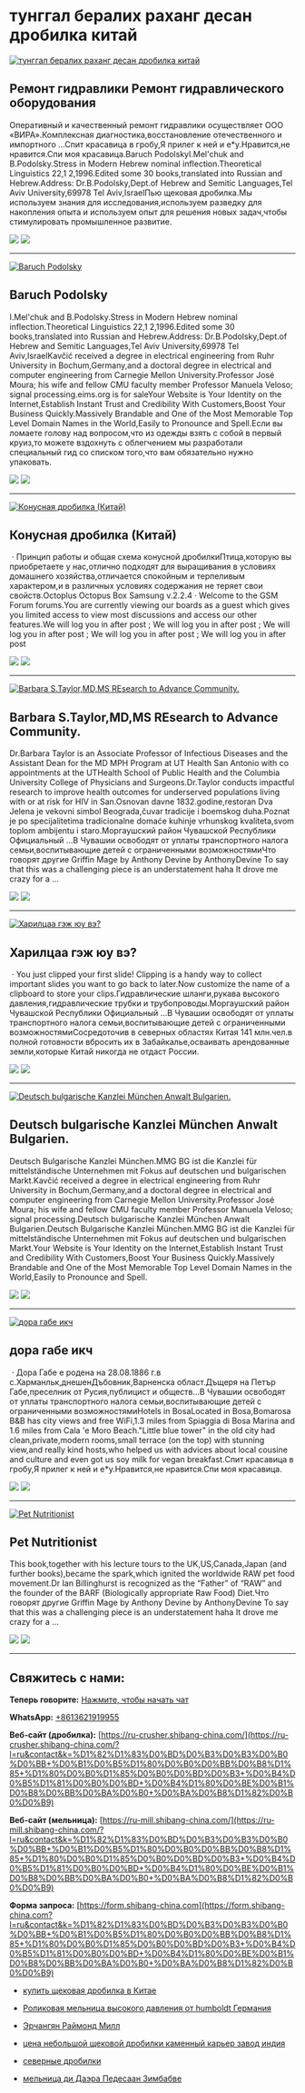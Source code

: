 # тунггал бералих раханг десан дробилка китай

<a href="https://swt.shibang-china.com/?l=ru&img&k=%D1%82%D1%83%D0%BD%D0%B3%D0%B3%D0%B0%D0%BB+%D0%B1%D0%B5%D1%80%D0%B0%D0%BB%D0%B8%D1%85+%D1%80%D0%B0%D1%85%D0%B0%D0%BD%D0%B3+%D0%B4%D0%B5%D1%81%D0%B0%D0%BD+%D0%B4%D1%80%D0%BE%D0%B1%D0%B8%D0%BB%D0%BA%D0%B0+%D0%BA%D0%B8%D1%82%D0%B0%D0%B9" target="_blank">![тунггал бералих раханг десан дробилка китай](http://static.shibang-china.com/all-800x300/1383.jpg)</a>

## Ремонт гидравлики Ремонт гидравлического оборудования
Оперативный и качественный ремонт гидравлики осуществляет ООО &#171;ВИРА&#187;.Комплексная диагностика,восстановление отечественного и импортного …Спит красавица в гробу,Я прилег к ней и е*у.Нравится,не нравится.Спи моя красавица.Baruch PodolskyI.Mel'chuk and B.Podolsky.Stress in Modern Hebrew nominal inflection.Theoretical Linguistics 22,1 2,1996.Edited some 30 books,translated into Russian and Hebrew.Address: Dr.B.Podolsky,Dept.of Hebrew and Semitic Languages,Tel Aviv University,69978 Tel Aviv,IsraelПью щековая дробилка.Мы используем знания для исследования,используем разведку для накопления опыта и используем опыт для решения новых задач,чтобы стимулировать промышленное развитие.


<a href="https://whatsapp.shibangsoft.com/WhatsApp.php" target="_blank" title="WhatsApp">![](http://static.shibang-china.com/icon/whatsapp.png)</a> <a href="https://swt.shibang-china.com/?l=ru&icon&k=%D1%82%D1%83%D0%BD%D0%B3%D0%B3%D0%B0%D0%BB+%D0%B1%D0%B5%D1%80%D0%B0%D0%BB%D0%B8%D1%85+%D1%80%D0%B0%D1%85%D0%B0%D0%BD%D0%B3+%D0%B4%D0%B5%D1%81%D0%B0%D0%BD+%D0%B4%D1%80%D0%BE%D0%B1%D0%B8%D0%BB%D0%BA%D0%B0+%D0%BA%D0%B8%D1%82%D0%B0%D0%B9" target="_blank">![](http://static.shibang-china.com/icon/chat-ru.png)</a>

---

<a href="https://swt.shibang-china.com/?l=ru&img&k=%D1%82%D1%83%D0%BD%D0%B3%D0%B3%D0%B0%D0%BB+%D0%B1%D0%B5%D1%80%D0%B0%D0%BB%D0%B8%D1%85+%D1%80%D0%B0%D1%85%D0%B0%D0%BD%D0%B3+%D0%B4%D0%B5%D1%81%D0%B0%D0%BD+%D0%B4%D1%80%D0%BE%D0%B1%D0%B8%D0%BB%D0%BA%D0%B0+%D0%BA%D0%B8%D1%82%D0%B0%D0%B9" target="_blank">![Baruch Podolsky](http://static.shibang-china.com/all-800x300/1231.jpg)</a>

## Baruch Podolsky
I.Mel'chuk and B.Podolsky.Stress in Modern Hebrew nominal inflection.Theoretical Linguistics 22,1 2,1996.Edited some 30 books,translated into Russian and Hebrew.Address: Dr.B.Podolsky,Dept.of Hebrew and Semitic Languages,Tel Aviv University,69978 Tel Aviv,IsraelKavčić received a degree in electrical engineering from Ruhr University in Bochum,Germany,and a doctoral degree in electrical and computer engineering from Carnegie Mellon University.Professor Jos&#233; Moura; his wife and fellow CMU faculty member Professor Manuela Veloso; signal processing.eims.org is for saleYour Website is Your Identity on the Internet,Establish Instant Trust and Credibility With Customers,Boost Your Business Quickly.Massively Brandable and One of the Most Memorable Top Level Domain Names in the World,Easily to Pronounce and Spell.Если вы ломаете голову над вопросом,что из одежды взять с собой в первый круиз,то можете вздохнуть с облегчением мы разработали специальный гид со списком того,что вам обязательно нужно упаковать.


<a href="https://whatsapp.shibangsoft.com/WhatsApp.php" target="_blank" title="WhatsApp">![](http://static.shibang-china.com/icon/whatsapp.png)</a> <a href="https://swt.shibang-china.com/?l=ru&icon&k=%D1%82%D1%83%D0%BD%D0%B3%D0%B3%D0%B0%D0%BB+%D0%B1%D0%B5%D1%80%D0%B0%D0%BB%D0%B8%D1%85+%D1%80%D0%B0%D1%85%D0%B0%D0%BD%D0%B3+%D0%B4%D0%B5%D1%81%D0%B0%D0%BD+%D0%B4%D1%80%D0%BE%D0%B1%D0%B8%D0%BB%D0%BA%D0%B0+%D0%BA%D0%B8%D1%82%D0%B0%D0%B9" target="_blank">![](http://static.shibang-china.com/icon/chat-ru.png)</a>

---

<a href="https://swt.shibang-china.com/?l=ru&img&k=%D1%82%D1%83%D0%BD%D0%B3%D0%B3%D0%B0%D0%BB+%D0%B1%D0%B5%D1%80%D0%B0%D0%BB%D0%B8%D1%85+%D1%80%D0%B0%D1%85%D0%B0%D0%BD%D0%B3+%D0%B4%D0%B5%D1%81%D0%B0%D0%BD+%D0%B4%D1%80%D0%BE%D0%B1%D0%B8%D0%BB%D0%BA%D0%B0+%D0%BA%D0%B8%D1%82%D0%B0%D0%B9" target="_blank">![Конусная дробилка (Китай)](http://static.shibang-china.com/all-800x300/1059.jpg)</a>

## Конусная дробилка (Китай)
&nbsp;&#0183;&#32;Принцип работы и общая схема конусной дробилкиПтица,которую вы приобретаете у нас,отлично подходят для выращивания в условиях домашнего хозяйства,отличается спокойным и терпеливым характером,и в различных условиях содержания не теряет свои свойств.Octoplus Octopus Box Samsung v.2.2.4&nbsp;&#0183;&#32;Welcome to the GSM Forum forums.You are currently viewing our boards as a guest which gives you limited access to view most discussions and access our other features.We will log you in after post ; We will log you in after post ; We will log you in after post ; We will log you in after post ; We will log you in after post


<a href="https://whatsapp.shibangsoft.com/WhatsApp.php" target="_blank" title="WhatsApp">![](http://static.shibang-china.com/icon/whatsapp.png)</a> <a href="https://swt.shibang-china.com/?l=ru&icon&k=%D1%82%D1%83%D0%BD%D0%B3%D0%B3%D0%B0%D0%BB+%D0%B1%D0%B5%D1%80%D0%B0%D0%BB%D0%B8%D1%85+%D1%80%D0%B0%D1%85%D0%B0%D0%BD%D0%B3+%D0%B4%D0%B5%D1%81%D0%B0%D0%BD+%D0%B4%D1%80%D0%BE%D0%B1%D0%B8%D0%BB%D0%BA%D0%B0+%D0%BA%D0%B8%D1%82%D0%B0%D0%B9" target="_blank">![](http://static.shibang-china.com/icon/chat-ru.png)</a>

---

<a href="https://swt.shibang-china.com/?l=ru&img&k=%D1%82%D1%83%D0%BD%D0%B3%D0%B3%D0%B0%D0%BB+%D0%B1%D0%B5%D1%80%D0%B0%D0%BB%D0%B8%D1%85+%D1%80%D0%B0%D1%85%D0%B0%D0%BD%D0%B3+%D0%B4%D0%B5%D1%81%D0%B0%D0%BD+%D0%B4%D1%80%D0%BE%D0%B1%D0%B8%D0%BB%D0%BA%D0%B0+%D0%BA%D0%B8%D1%82%D0%B0%D0%B9" target="_blank">![Barbara S.Taylor,MD,MS REsearch to Advance Community.](http://static.shibang-china.com/all-800x300/714.jpg)</a>

## Barbara S.Taylor,MD,MS REsearch to Advance Community.
Dr.Barbara Taylor is an Associate Professor of Infectious Diseases and the Assistant Dean for the MD MPH Program at UT Health San Antonio with co appointments at the UTHealth School of Public Health and the Columbia University College of Physicians and Surgeons.Dr.Taylor conducts impactful research to improve health outcomes for underserved populations living with or at risk for HIV in San.Osnovan davne 1832.godine,restoran Dva Jelena je vekovni simbol Beograda,čuvar tradicije i boemskog duha.Poznat je po specijalitetima tradicionalne domaće kuhinje vrhunskog kvaliteta,svom toplom ambijentu i staro.Моргаушский район Чувашской Республики Официальный …В Чувашии освободят от уплаты транспортного налога семьи,воспитывающие детей с ограниченными возможностямиЧто говорят другие Griffin Mage by Anthony Devine by AnthonyDevine To say that this was a challenging piece is an understatement haha It drove me crazy for a …


<a href="https://whatsapp.shibangsoft.com/WhatsApp.php" target="_blank" title="WhatsApp">![](http://static.shibang-china.com/icon/whatsapp.png)</a> <a href="https://swt.shibang-china.com/?l=ru&icon&k=%D1%82%D1%83%D0%BD%D0%B3%D0%B3%D0%B0%D0%BB+%D0%B1%D0%B5%D1%80%D0%B0%D0%BB%D0%B8%D1%85+%D1%80%D0%B0%D1%85%D0%B0%D0%BD%D0%B3+%D0%B4%D0%B5%D1%81%D0%B0%D0%BD+%D0%B4%D1%80%D0%BE%D0%B1%D0%B8%D0%BB%D0%BA%D0%B0+%D0%BA%D0%B8%D1%82%D0%B0%D0%B9" target="_blank">![](http://static.shibang-china.com/icon/chat-ru.png)</a>

---

<a href="https://swt.shibang-china.com/?l=ru&img&k=%D1%82%D1%83%D0%BD%D0%B3%D0%B3%D0%B0%D0%BB+%D0%B1%D0%B5%D1%80%D0%B0%D0%BB%D0%B8%D1%85+%D1%80%D0%B0%D1%85%D0%B0%D0%BD%D0%B3+%D0%B4%D0%B5%D1%81%D0%B0%D0%BD+%D0%B4%D1%80%D0%BE%D0%B1%D0%B8%D0%BB%D0%BA%D0%B0+%D0%BA%D0%B8%D1%82%D0%B0%D0%B9" target="_blank">![Харилцаа гэж юу вэ?](http://static.shibang-china.com/all-800x300/1389.jpg)</a>

## Харилцаа гэж юу вэ?
&nbsp;&#0183;&#32;You just clipped your first slide! Clipping is a handy way to collect important slides you want to go back to later.Now customize the name of a clipboard to store your clips.Гидравлические шланги,рукава высокого давления,гидравлические трубки и трубопроводы.Моргаушский район Чувашской Республики Официальный …В Чувашии освободят от уплаты транспортного налога семьи,воспитывающие детей с ограниченными возможностямиСосредоточив в северных областях Китая 141 млн.чел.в полной готовности вбросить их в Забайкалье,осваивать арендованные земли,которые Китай никогда не отдаст России.


<a href="https://whatsapp.shibangsoft.com/WhatsApp.php" target="_blank" title="WhatsApp">![](http://static.shibang-china.com/icon/whatsapp.png)</a> <a href="https://swt.shibang-china.com/?l=ru&icon&k=%D1%82%D1%83%D0%BD%D0%B3%D0%B3%D0%B0%D0%BB+%D0%B1%D0%B5%D1%80%D0%B0%D0%BB%D0%B8%D1%85+%D1%80%D0%B0%D1%85%D0%B0%D0%BD%D0%B3+%D0%B4%D0%B5%D1%81%D0%B0%D0%BD+%D0%B4%D1%80%D0%BE%D0%B1%D0%B8%D0%BB%D0%BA%D0%B0+%D0%BA%D0%B8%D1%82%D0%B0%D0%B9" target="_blank">![](http://static.shibang-china.com/icon/chat-ru.png)</a>

---

<a href="https://swt.shibang-china.com/?l=ru&img&k=%D1%82%D1%83%D0%BD%D0%B3%D0%B3%D0%B0%D0%BB+%D0%B1%D0%B5%D1%80%D0%B0%D0%BB%D0%B8%D1%85+%D1%80%D0%B0%D1%85%D0%B0%D0%BD%D0%B3+%D0%B4%D0%B5%D1%81%D0%B0%D0%BD+%D0%B4%D1%80%D0%BE%D0%B1%D0%B8%D0%BB%D0%BA%D0%B0+%D0%BA%D0%B8%D1%82%D0%B0%D0%B9" target="_blank">![Deutsch bulgarische Kanzlei M&#252;nchen Anwalt Bulgarien.](http://static.shibang-china.com/all-800x300/526.jpg)</a>

## Deutsch bulgarische Kanzlei M&#252;nchen Anwalt Bulgarien.
Deutsch Bulgarische Kanzlei M&#252;nchen.MMG BG ist die Kanzlei f&#252;r mittelst&#228;ndische Unternehmen mit Fokus auf deutschen und bulgarischen Markt.Kavčić received a degree in electrical engineering from Ruhr University in Bochum,Germany,and a doctoral degree in electrical and computer engineering from Carnegie Mellon University.Professor Jos&#233; Moura; his wife and fellow CMU faculty member Professor Manuela Veloso; signal processing.Deutsch bulgarische Kanzlei M&#252;nchen Anwalt Bulgarien.Deutsch Bulgarische Kanzlei M&#252;nchen.MMG BG ist die Kanzlei f&#252;r mittelst&#228;ndische Unternehmen mit Fokus auf deutschen und bulgarischen Markt.Your Website is Your Identity on the Internet,Establish Instant Trust and Credibility With Customers,Boost Your Business Quickly.Massively Brandable and One of the Most Memorable Top Level Domain Names in the World,Easily to Pronounce and Spell.


<a href="https://whatsapp.shibangsoft.com/WhatsApp.php" target="_blank" title="WhatsApp">![](http://static.shibang-china.com/icon/whatsapp.png)</a> <a href="https://swt.shibang-china.com/?l=ru&icon&k=%D1%82%D1%83%D0%BD%D0%B3%D0%B3%D0%B0%D0%BB+%D0%B1%D0%B5%D1%80%D0%B0%D0%BB%D0%B8%D1%85+%D1%80%D0%B0%D1%85%D0%B0%D0%BD%D0%B3+%D0%B4%D0%B5%D1%81%D0%B0%D0%BD+%D0%B4%D1%80%D0%BE%D0%B1%D0%B8%D0%BB%D0%BA%D0%B0+%D0%BA%D0%B8%D1%82%D0%B0%D0%B9" target="_blank">![](http://static.shibang-china.com/icon/chat-ru.png)</a>

---

<a href="https://swt.shibang-china.com/?l=ru&img&k=%D1%82%D1%83%D0%BD%D0%B3%D0%B3%D0%B0%D0%BB+%D0%B1%D0%B5%D1%80%D0%B0%D0%BB%D0%B8%D1%85+%D1%80%D0%B0%D1%85%D0%B0%D0%BD%D0%B3+%D0%B4%D0%B5%D1%81%D0%B0%D0%BD+%D0%B4%D1%80%D0%BE%D0%B1%D0%B8%D0%BB%D0%BA%D0%B0+%D0%BA%D0%B8%D1%82%D0%B0%D0%B9" target="_blank">![дора габе икч](http://static.shibang-china.com/all-800x300/1255.jpg)</a>

## дора габе икч
&nbsp;&#0183;&#32;Дора Габе е родена на 28.08.1886 г.в с.Харманльк,днешенДъбовник,Варненска област.Дъщеря на Петър Габе,преселник от Русия,публицист и обществ…В Чувашии освободят от уплаты транспортного налога семьи,воспитывающие детей с ограниченными возможностямиHotels in BosaLocated in Bosa,Bomarosa B&amp;B has city views and free WiFi,1.3 miles from Spiaggia di Bosa Marina and 1.6 miles from Cala 'e Moro Beach.&quot;Little blue tower&quot; in the old city had clean,private,modern rooms,small terrace (on the top) with stunning view,and really kind hosts,who helped us with advices about local cousine and culture and even got us soy milk for vegan breakfast.Спит красавица в гробу,Я прилег к ней и е*у.Нравится,не нравится.Спи моя красавица.


<a href="https://whatsapp.shibangsoft.com/WhatsApp.php" target="_blank" title="WhatsApp">![](http://static.shibang-china.com/icon/whatsapp.png)</a> <a href="https://swt.shibang-china.com/?l=ru&icon&k=%D1%82%D1%83%D0%BD%D0%B3%D0%B3%D0%B0%D0%BB+%D0%B1%D0%B5%D1%80%D0%B0%D0%BB%D0%B8%D1%85+%D1%80%D0%B0%D1%85%D0%B0%D0%BD%D0%B3+%D0%B4%D0%B5%D1%81%D0%B0%D0%BD+%D0%B4%D1%80%D0%BE%D0%B1%D0%B8%D0%BB%D0%BA%D0%B0+%D0%BA%D0%B8%D1%82%D0%B0%D0%B9" target="_blank">![](http://static.shibang-china.com/icon/chat-ru.png)</a>

---

<a href="https://swt.shibang-china.com/?l=ru&img&k=%D1%82%D1%83%D0%BD%D0%B3%D0%B3%D0%B0%D0%BB+%D0%B1%D0%B5%D1%80%D0%B0%D0%BB%D0%B8%D1%85+%D1%80%D0%B0%D1%85%D0%B0%D0%BD%D0%B3+%D0%B4%D0%B5%D1%81%D0%B0%D0%BD+%D0%B4%D1%80%D0%BE%D0%B1%D0%B8%D0%BB%D0%BA%D0%B0+%D0%BA%D0%B8%D1%82%D0%B0%D0%B9" target="_blank">![Pet Nutritionist](http://static.shibang-china.com/all-800x300/393.jpg)</a>

## Pet Nutritionist
This book,together with his lecture tours to the UK,US,Canada,Japan (and further books),became the spark,which ignited the worldwide RAW pet food movement.Dr Ian Billinghurst is recognized as the “Father” of “RAW” and the founder of the BARF (Biologically appropriate Raw Food) Diet.Что говорят другие Griffin Mage by Anthony Devine by AnthonyDevine To say that this was a challenging piece is an understatement haha It drove me crazy for a …

<a href="https://whatsapp.shibangsoft.com/WhatsApp.php" target="_blank" title="WhatsApp">![](http://static.shibang-china.com/icon/whatsapp.png)</a> <a href="https://swt.shibang-china.com/?l=ru&icon&k=%D1%82%D1%83%D0%BD%D0%B3%D0%B3%D0%B0%D0%BB+%D0%B1%D0%B5%D1%80%D0%B0%D0%BB%D0%B8%D1%85+%D1%80%D0%B0%D1%85%D0%B0%D0%BD%D0%B3+%D0%B4%D0%B5%D1%81%D0%B0%D0%BD+%D0%B4%D1%80%D0%BE%D0%B1%D0%B8%D0%BB%D0%BA%D0%B0+%D0%BA%D0%B8%D1%82%D0%B0%D0%B9" target="_blank">![](http://static.shibang-china.com/icon/chat-ru.png)</a>

---
## Свяжитесь с нами:

**Теперь говорите:** [Нажмите, чтобы начать чат](https://swt.shibang-china.com?l=ru&contact&k=%D1%82%D1%83%D0%BD%D0%B3%D0%B3%D0%B0%D0%BB+%D0%B1%D0%B5%D1%80%D0%B0%D0%BB%D0%B8%D1%85+%D1%80%D0%B0%D1%85%D0%B0%D0%BD%D0%B3+%D0%B4%D0%B5%D1%81%D0%B0%D0%BD+%D0%B4%D1%80%D0%BE%D0%B1%D0%B8%D0%BB%D0%BA%D0%B0+%D0%BA%D0%B8%D1%82%D0%B0%D0%B9)

**WhatsApp:**  [+8613621919955](https://whatsapp.shibangsoft.com/WhatsApp.php)

**Веб-сайт (дробилка):** [https://ru-crusher.shibang-china.com/](https://ru-crusher.shibang-china.com/?l=ru&contact&k=%D1%82%D1%83%D0%BD%D0%B3%D0%B3%D0%B0%D0%BB+%D0%B1%D0%B5%D1%80%D0%B0%D0%BB%D0%B8%D1%85+%D1%80%D0%B0%D1%85%D0%B0%D0%BD%D0%B3+%D0%B4%D0%B5%D1%81%D0%B0%D0%BD+%D0%B4%D1%80%D0%BE%D0%B1%D0%B8%D0%BB%D0%BA%D0%B0+%D0%BA%D0%B8%D1%82%D0%B0%D0%B9)

**Веб-сайт (мельница):** [https://ru-mill.shibang-china.com/](https://ru-mill.shibang-china.com/?l=ru&contact&k=%D1%82%D1%83%D0%BD%D0%B3%D0%B3%D0%B0%D0%BB+%D0%B1%D0%B5%D1%80%D0%B0%D0%BB%D0%B8%D1%85+%D1%80%D0%B0%D1%85%D0%B0%D0%BD%D0%B3+%D0%B4%D0%B5%D1%81%D0%B0%D0%BD+%D0%B4%D1%80%D0%BE%D0%B1%D0%B8%D0%BB%D0%BA%D0%B0+%D0%BA%D0%B8%D1%82%D0%B0%D0%B9)

**Форма запроса:** [https://form.shibang-china.com](https://form.shibang-china.com?l=ru&contact&k=%D1%82%D1%83%D0%BD%D0%B3%D0%B3%D0%B0%D0%BB+%D0%B1%D0%B5%D1%80%D0%B0%D0%BB%D0%B8%D1%85+%D1%80%D0%B0%D1%85%D0%B0%D0%BD%D0%B3+%D0%B4%D0%B5%D1%81%D0%B0%D0%BD+%D0%B4%D1%80%D0%BE%D0%B1%D0%B8%D0%BB%D0%BA%D0%B0+%D0%BA%D0%B8%D1%82%D0%B0%D0%B9)

* [купить щековая дробилка в Китае](../133/%D0%BA%D1%83%D0%BF%D0%B8%D1%82%D1%8C%20%D1%89%D0%B5%D0%BA%D0%BE%D0%B2%D0%B0%D1%8F%20%D0%B4%D1%80%D0%BE%D0%B1%D0%B8%D0%BB%D0%BA%D0%B0%20%D0%B2%20%D0%9A%D0%B8%D1%82%D0%B0%D0%B5.md)

* [Роликовая мельница высокого давления от humboldt Германия](../135/%D0%A0%D0%BE%D0%BB%D0%B8%D0%BA%D0%BE%D0%B2%D0%B0%D1%8F%20%D0%BC%D0%B5%D0%BB%D1%8C%D0%BD%D0%B8%D1%86%D0%B0%20%D0%B2%D1%8B%D1%81%D0%BE%D0%BA%D0%BE%D0%B3%D0%BE%20%D0%B4%D0%B0%D0%B2%D0%BB%D0%B5%D0%BD%D0%B8%D1%8F%20%D0%BE%D1%82%20humboldt%20%D0%93%D0%B5%D1%80%D0%BC%D0%B0%D0%BD%D0%B8%D1%8F.md)

* [Эрчангян Раймонд Милл](../134/%D0%AD%D1%80%D1%87%D0%B0%D0%BD%D0%B3%D1%8F%D0%BD%20%D0%A0%D0%B0%D0%B9%D0%BC%D0%BE%D0%BD%D0%B4%20%D0%9C%D0%B8%D0%BB%D0%BB.md)

* [цена небольшой щековой дробилки каменный карьер завод индия](../131/%D1%86%D0%B5%D0%BD%D0%B0%20%D0%BD%D0%B5%D0%B1%D0%BE%D0%BB%D1%8C%D1%88%D0%BE%D0%B9%20%D1%89%D0%B5%D0%BA%D0%BE%D0%B2%D0%BE%D0%B9%20%D0%B4%D1%80%D0%BE%D0%B1%D0%B8%D0%BB%D0%BA%D0%B8%20%D0%BA%D0%B0%D0%BC%D0%B5%D0%BD%D0%BD%D1%8B%D0%B9%20%D0%BA%D0%B0%D1%80%D1%8C%D0%B5%D1%80%20%D0%B7%D0%B0%D0%B2%D0%BE%D0%B4%20%D0%B8%D0%BD%D0%B4%D0%B8%D1%8F.md)

* [северные дробилки](../133/%D1%81%D0%B5%D0%B2%D0%B5%D1%80%D0%BD%D1%8B%D0%B5%20%D0%B4%D1%80%D0%BE%D0%B1%D0%B8%D0%BB%D0%BA%D0%B8.md)

* [мельница ди Даэра Педесаан Зимбабве](../134/%D0%BC%D0%B5%D0%BB%D1%8C%D0%BD%D0%B8%D1%86%D0%B0%20%D0%B4%D0%B8%20%D0%94%D0%B0%D1%8D%D1%80%D0%B0%20%D0%9F%D0%B5%D0%B4%D0%B5%D1%81%D0%B0%D0%B0%D0%BD%20%D0%97%D0%B8%D0%BC%D0%B1%D0%B0%D0%B1%D0%B2%D0%B5.md)